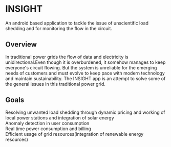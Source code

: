 # INSIGHT

An android based application to tackle the issue of unscientific load shedding and for monitoring the flow in the circuit.

## Overview

In traditional power grids the flow of data and electricity is unidirectional.Even though it is overburdened, it somehow manages to keep everyone's circuit flowing. But the system is unreliable for the emerging needs of customers and must evolve to keep pace with modern technology and maintain sustainability. The INSIGHT app is an attempt to solve some of the general issues in this traditional power grid.

## Goals

Resolving unwanted load shedding through dynamic pricing and working of local power stations and integration of solar energy\
Anomaly detection in user consumption\
Real time power consumption and billing\
Efficient usage of grid resources(integration of renewable energy resources)


